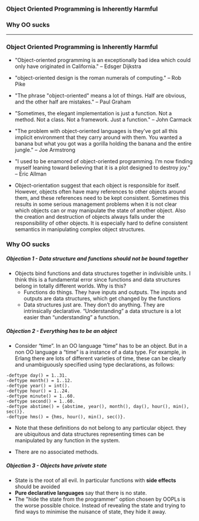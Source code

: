 ### Object Oriented Programming is Inherently Harmful
### Why OO sucks

----------------------------------

### Object Oriented Programming is Inherently Harmful

  - "Object-oriented programming is an exceptionally bad idea which could only have originated in California." – Edsger Dijkstra

  - "object-oriented design is the roman numerals of computing." – Rob Pike

  - "The phrase "object-oriented" means a lot of things. Half are obvious, and the other half are mistakes." – Paul Graham

  - "Sometimes, the elegant implementation is just a function. Not a method. Not a class. Not a framework. Just a function." – John Carmack

  - "The problem with object-oriented languages is they’ve got all this implicit environment that they carry around with them. You wanted a banana but what you got was a gorilla holding the banana and the entire jungle." – Joe Armstrong

  - "I used to be enamored of object-oriented programming. I’m now finding myself leaning toward believing that it is a plot designed to destroy joy." – Eric Allman

  - Object-orientation suggest that each object is responsible for itself. However, objects often have many references to 
other objects around them, and these references need to be kept consistent. Sometimes this results in some serious management 
problems when it is not clear which objects can or may manipulate the state of another object. Also the creation and destruction 
of objects always falls under the responsibility of other objects. It is especially hard to define consistent semantics in
manipulating complex object structures.

### Why OO sucks

##### Objection 1 - Data structure and functions should not be bound together
  - Objects bind functions and data structures together in indivisible units. I think this is a fundamental error since functions and data structures belong in totally different worlds. Why is this?
    - Functions do things. They have inputs and outputs. The inputs and outputs are data structures, which get changed by the functions
    - Data structures just are. They don’t do anything. They are intrinsically declarative. “Understanding” a data structure is a lot easier than “understanding” a function.
    
##### Objection 2 - Everything has to be an object

 - Consider “time”. In an OO language “time” has to be an object. But in a non OO language a “time” is a instance of a data type. For example, in Erlang there are lots of different varieties of time, these can be clearly and unambiguously specified using type declarations, as follows:

```
-deftype day() = 1..31.
-deftype month() = 1..12.
-deftype year() = int().
-deftype hour() = 1..24.
-deftype minute() = 1..60.
-deftype second() = 1..60.
-deftype abstime() = {abstime, year(), month(), day(), hour(), min(), sec()}.
-deftype hms() = {hms, hour(), min(), sec()}.

```

 - Note that these definitions do not belong to any particular object. they are ubiquitous and data structures representing times can be manipulated by any function in the system.

 - There are no associated methods.
 
 
 ##### Objection 3 - Objects have private state
   - State is the root of all evil. In particular functions with **side effects** should be avoided
   - **Pure declarative languages** say that there is no state.
   - The "hide the state from the programmer" option chosen by OOPLs is the worse possible choice. Instead of revealing the state and trying to find ways to minimise the nuisance of state, they hide it away.
   
   
   
   
   
   
   
   
   
   
   
   
   
   
   
   
   
   
   
   
